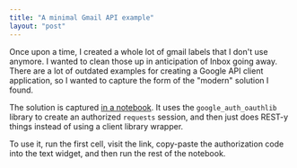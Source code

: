 ```yaml
---
title: "A minimal Gmail API example"
layout: "post"
---
```


Once upon a time, I created a whole lot of gmail labels that I don't use anymore.
I wanted to clean those up in anticipation of Inbox going away.
There are a lot of outdated examples for creating a Google API client application,
so I wanted to capture the form of the "modern" solution I found.

The solution is captured [in a notebook](https://gist.github.com/tdsmith/ca5766468827280481dcb7ae4e62f876).
It uses the `google_auth_oauthlib` library to create an authorized `requests` session, and then just does REST-y things
instead of using a client library wrapper.

To use it, run the first cell, visit the link, copy-paste
the authorization code into the text widget,
and then run the rest of the notebook.
